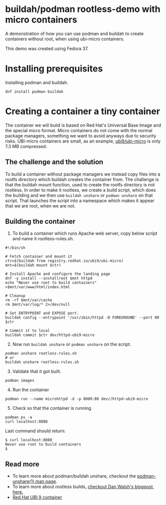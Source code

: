# buildah/podman rootless-demo with micro containers
A demonstration of how you can use podman and buildah to create containers without root, when using ubi-micro containers.

This demo was created using Fedora 37.

# Installing prerequisites
Installing podman and buildah.
```
dnf install podman buildah
```

# Creating a container a tiny container
The container we will build is based on Red Hat's Universal Base Image and the special micro format. Micro containers do not come with the normal package managers, something we want to avoid anyways due to security risks. UBI-micro containers are small, as an example, [ubi9/ubi-micro](https://catalog.redhat.com/software/containers/ubi9/ubi-micro/615bdf943f6014fa45ae1b58) is only 7.3 MB compressed.

## The challenge and the solution
To build a container without package managers we instead copy files into a rootfs directory which buildah creates the container from.
The challenge is that the buildah mount function, used to create the rootfs directory is not rootless. In order to make it rootless, we create a build script, which does the building and we then use `buildah unshare` or `podman unshare` on that script. That launches the script into a namespace which makes it appear that we are root, when we are not.

## Building the container
1. To build a container which runs Apache web server, copy below script and name it rootless-rules.sh.
```
#!/bin/sh

# Fetch container and mount it
ctr=$(buildah from registry.redhat.io/ubi9/ubi-micro)
mnt=$(buildah mount $ctr)

# Install Apache and configure the landing page
dnf -y install --installroot $mnt httpd
echo "Never use root to build containers" >$mnt/var/www/html/index.html

# Cleanup
rm -rf $mnt/var/cache
rm $mnt/var/log/* 2>/dev/null

# Set ENTRYPOINT and EXPOSE port.
buildah config --entrypoint '/usr/sbin/httpd -D FOREGROUND' --port 80 $ctr

# Commit it to local
buildah commit $ctr dev/httpd-ubi9-micro
```
2. Now run `buildah unshare` or `podman unshare` on the script.
```
podman unshare rootless-rules.sh
# or
buildah unshare rootless-rules.sh
```

3. Validate that it got built.
```
podman images
```

4. Run the container
```
podman run --name microhttpd -d -p 8080:80 dev//httpd-ubi9-micro
```

5. Check so that the container is running.
```
podman ps -a
curl localhost:8080
```

Last command should return:
```
$ curl localhost:8080
Never use root to build containers
$
```

## Read more
* To learn more about podman/buildah unshare, checkout the [podman-unshare(1) man page](https://docs.podman.io/en/latest/markdown/podman-unshare.1.html).
* To learn more about rootless builds, [checkout Dan Walsh's blogpost, here.](https://opensource.com/article/19/3/tips-tricks-rootless-buildah)
* [Red Hat UBI 9 container](https://catalog.redhat.com/software/containers/ubi9/ubi-micro/615bdf943f6014fa45ae1b58)
